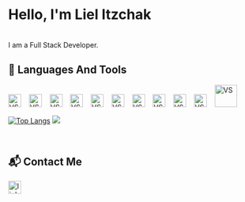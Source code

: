 # Hello, I'm Liel Itzchak
<br> I am a Full Stack Developer.
## 🔨 Languages And Tools
<div align="left">
 <img alt="VS" width="26px" src="https://cdn-icons-png.flaticon.com/512/174/174854.png" />&nbsp;&nbsp;&nbsp;
 <img alt="VS" width="26px" src="https://cdn-icons-png.flaticon.com/512/732/732190.png" />&nbsp;&nbsp;&nbsp;
 <img alt="VS" width="26px" src="https://cdn-icons-png.flaticon.com/512/919/919831.png" />&nbsp;&nbsp;&nbsp;
 <img alt="VS" width="26px" src="https://did.li/HzJNf" />&nbsp;&nbsp;&nbsp;
 <img alt="VS" width="26px" src="https://upload.wikimedia.org/wikipedia/commons/thumb/3/3f/Git_icon.svg/146px-Git_icon.svg.png" />&nbsp;&nbsp;&nbsp;
 <img alt="VS" width="26px" src="https://did.li/fWD5q" />&nbsp;&nbsp;&nbsp;
 <img alt="VS" width="26px" src="https://cdn-icons-png.flaticon.com/512/6132/6132221.png" />&nbsp;&nbsp;&nbsp;
 <img alt="VS" width="26px" src="https://cdn.icon-icons.com/icons2/195/PNG/256/Visual_Studio_23517.png" />&nbsp;&nbsp;&nbsp;
 <img alt="VS" width="26px" src="https://img.icons8.com/color/344/visual-studio-code-2019.png" />&nbsp;&nbsp;&nbsp;
 <img alt="VS" width="26px" src="https://cdn-icons-png.flaticon.com/512/919/919836.png" />&nbsp;&nbsp;&nbsp;
 <img alt="VS" width="45px" src="https://www.scientiamobile.com/wp-content/uploads/2019/12/dotnet_logo.png" />&nbsp;&nbsp;&nbsp;

 <br>
 
 [![Top Langs](https://github-readme-stats.vercel.app/api/top-langs/?username=lielitzchak&langs_count=6)](https://github.com/anuraghazra/github-readme-stats)&nbsp;<img src="https://github-readme-stats.vercel.app/api?username=lielitzchak&theme=highcontrast&show_icons=true&count_private=true">

<br>


 
 

 
 
 

## 📬 Contact Me
<a href="https://www.linkedin.com/in/lielitzchak/"> <img alt="linkedin" width="26px" src="https://raw.github.com/LielAmar/Portfolio/master/public/svgs/linkedin_colored.svg"/></a>
